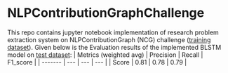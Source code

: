# NLPContributionGraphChallenge
This repo contains jupyter notebook implementation of research problem extraction system on NLPContributionGraph (NCG) challenge ([training dataset](https://github.com/ncg-task/training-data)).
Given below is the Evaluation results of the implemented BLSTM model on [test dataset](https://github.com/ncg-task/test-data):
| Metrics (weighted avg) | Precision  | Recall  | F1_score  |
| ------- | --- | --- | --- |
| Score | 0.81 | 0.78 | 0.79 |
